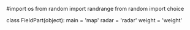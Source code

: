 #import os
from random import randrange
from random import choice


class FieldPart(object):
    main = 'map'
    radar = 'radar'
    weight = 'weight'
